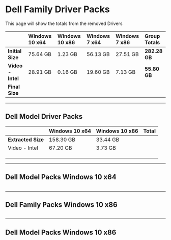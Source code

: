 # Dell Family Driver Packs

This page will show the totals from the removed Drivers

|  | **Windows 10 x64** | **Windows 10 x86** | **Windows 7 x64** | **Windows 7 x86** | **Group Totals** |
| :--- | :--- | :--- | :--- | :--- | :--- |
| **Initial Size** | 75.64 GB | 1.23 GB | 56.13 GB | 27.51 GB | **282.28 GB** |
| **Video - Intel** | 28.91 GB | 0.16 GB | 19.60 GB | 7.13 GB | **55.80 GB** |
| **Final  Size** |  |  |  |  |  |

---

## Dell Model Driver Packs

|  | **Windows 10 x64** | **Windows 10 x86** | **Total** |
| :--- | :--- | :--- | :--- |
| **Extracted Size** | 158.30 GB | 33.44 GB |  |
| Video - Intel | 67.20 GB | 3.73 GB |  |
|  |  |  |  |
|  |  |  |  |
|  |  |  |  |

---

## Dell Model Packs Windows 10 x64

```

```

---

## Dell Family Packs Windows 10 x86

```

```

---

## Dell Model Packs Windows 10 x86

```

```



